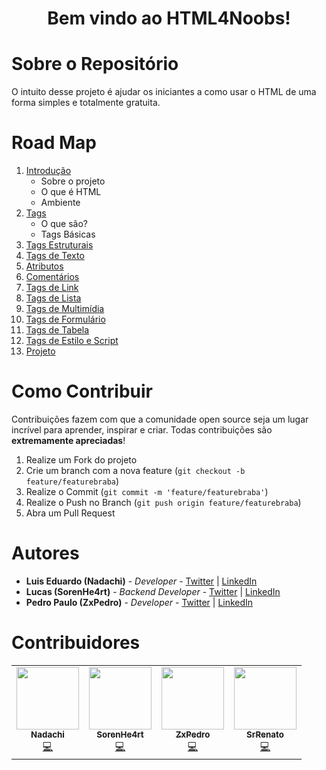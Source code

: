 <h1 align = "center"> Bem vindo ao HTML4Noobs! </h1>

# Sobre o Repositório

O intuito desse projeto é ajudar os iniciantes a como usar o HTML de uma forma simples e totalmente gratuita.

# Road Map

1. [Introdução](contents/1.Introducao.md)  
    - Sobre o projeto
    - O que é HTML
    - Ambiente
2. [Tags](contents/2.Tags.md)
    - O que são?
    - Tags Básicas
3. [Tags Estruturais](contents/3.Estruturais.md)
4. [Tags de Texto](contents/4.Texto.md)
5. [Atributos](contents/5.Atributos.md)
6. [Comentários](contents/6.Comentarios.md)
7. [Tags de Link](contents/7.Link.md)
8. [Tags de Lista](contents/8.Lista.md)
9. [Tags de Multimídia](contents/9.Multimidia.md)
10. [Tags de Formulário](contents/10.Formulario.md)
11. [Tags de Tabela](contents/11.Tabela.md)
12. [Tags de Estilo e Script](contents/12.Estilo.md)
13. [Projeto](contents/13.Projeto.md)

# Como Contribuir

Contribuições fazem com que a comunidade open source seja um lugar incrível para aprender, inspirar e criar. Todas contribuições
são **extremamente apreciadas**!

1. Realize um Fork do projeto
2. Crie um branch com a nova feature (`git checkout -b feature/featurebraba`)
3. Realize o Commit (`git commit -m 'feature/featurebraba'`)
4. Realize o Push no Branch (`git push origin feature/featurebraba`)
5. Abra um Pull Request


# Autores

- **Luis Eduardo (Nadachi)** - _Developer_ - [Twitter](https://twitter.com/Luis_Nadachi) | [LinkedIn](https://www.linkedin.com/in/luis-eduardo-ribeiro-teixeira-384b9819a/)
- **Lucas (SorenHe4rt)** - _Backend Developer_ - [Twitter](https://twitter.com/sorenhe4rt) | [LinkedIn](https://www.linkedin.com/in/sorenheart/)
- **Pedro Paulo (ZxPedro)** - _Developer_ - [Twitter](https://twitter.com/zxpedro_) | [LinkedIn](https://www.linkedin.com/in/pedropaulofc/)

# Contribuidores

<table>
  <tr>
    <td align="center"><a href="https://twitter.com/Luis_Nadachi"><img src="https://avatars3.githubusercontent.com/u/51420622?s=460&u=cf47bc8eccd1fcc03c7a2986ea13f0436eb01721&v=4" width="100px;" alt=""/><br /><sub><b>Nadachi</b></sub></a><br /><a href="https://github.com/Luisnadachi" title="Code">💻</a></td>
    <td align="center"><a href="https://twitter.com/sorenhe4rt"><img src="https://avatars2.githubusercontent.com/u/61706097?s=400&u=75bf7ae7f36b5d3eb6161d92b2a9ac4f895987fc&v=4" width="100px;" alt=""/><br /><sub><b>SorenHe4rt</b></sub></a><br /><a href="https://github.com/sorenhe4rt" title="Code">💻</a></td>
    <td align="center"><a href="https://twitter.com/zxpedro_"><img src="https://avatars0.githubusercontent.com/u/54921618?s=460&u=bc793b19a397d29b734ea898a38d9f8d5afc1afe&v=4" width="100px;" alt=""/><br /><sub><b>ZxPedro</b></sub></a><br /><a href="https://github.com/ZxPedro" title="Code">💻</a></td>
    <td align="center"><a href="https://twitter.com/zxpedro_"><img src="https://avatars3.githubusercontent.com/u/61285566?s=400&u=e3b596dd9f4f1235023224afc56b15e943c98b34&v=4" width="100px;" alt=""/><br /><sub><b>SrRenato</b></sub></a><br /><a href="https://github.com/SrRenato" title="Code">💻</a></td>

  </tr>
</table>


